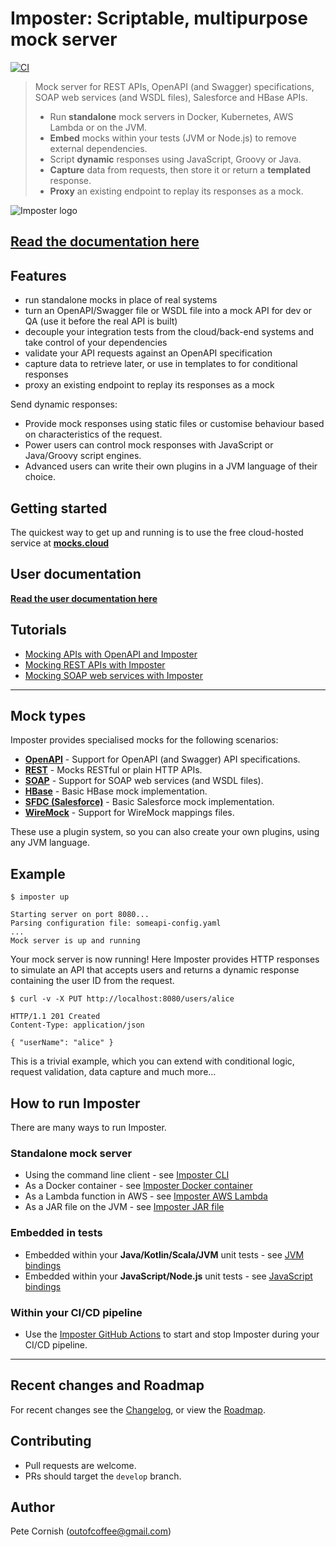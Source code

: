 # Imposter: Scriptable, multipurpose mock server

[![CI](https://github.com/imposter-project/imposter-jvm-engine/actions/workflows/cicd.yaml/badge.svg)](https://github.com/imposter-project/imposter-jvm-engine/actions/workflows/cicd.yaml)

> Mock server for REST APIs, OpenAPI (and Swagger) specifications, SOAP web services (and WSDL files), Salesforce and HBase APIs.
>
> - Run **standalone** mock servers in Docker, Kubernetes, AWS Lambda or on the JVM.
> - **Embed** mocks within your tests (JVM or Node.js) to remove external dependencies.
> - Script **dynamic** responses using JavaScript, Groovy or Java.
> - **Capture** data from requests, then store it or return a **templated** response.
> - **Proxy** an existing endpoint to replay its responses as a mock.

![Imposter logo](./docs/images/composite_logo13_cropped.png)

## [Read the documentation here](https://docs.imposter.sh/)

## Features

- run standalone mocks in place of real systems
- turn an OpenAPI/Swagger file or WSDL file into a mock API for dev or QA (use it before the real API is built)
- decouple your integration tests from the cloud/back-end systems and take control of your dependencies
- validate your API requests against an OpenAPI specification
- capture data to retrieve later, or use in templates to for conditional responses
- proxy an existing endpoint to replay its responses as a mock

Send dynamic responses:

- Provide mock responses using static files or customise behaviour based on characteristics of the request.
- Power users can control mock responses with JavaScript or Java/Groovy script engines.
- Advanced users can write their own plugins in a JVM language of their choice.

## Getting started

The quickest way to get up and running is to use the free cloud-hosted service at **[mocks.cloud](https://www.mocks.cloud)**

## User documentation

**[Read the user documentation here](https://docs.imposter.sh/)**

## Tutorials

- [Mocking APIs with OpenAPI and Imposter](https://medium.com/@outofcoffee/mocking-apis-with-swagger-and-imposter-3694bd1733c0)
- [Mocking REST APIs with Imposter](https://medium.com/@outofcoffee/mocking-apis-with-imposter-53bd908632e5)
- [Mocking SOAP web services with Imposter](https://medium.com/@outofcoffee/mocking-soap-web-services-with-imposter-da8e9666b5b4)

*****

## Mock types

Imposter provides specialised mocks for the following scenarios:

- **[OpenAPI](docs/openapi_plugin.md)** - Support for OpenAPI (and Swagger) API specifications.
- **[REST](docs/rest_plugin.md)** - Mocks RESTful or plain HTTP APIs.
- **[SOAP](docs/soap_plugin.md)** - Support for SOAP web services (and WSDL files).
- **[HBase](docs/hbase_plugin.md)** - Basic HBase mock implementation.
- **[SFDC (Salesforce)](docs/sfdc_plugin.md)** - Basic Salesforce mock implementation.
- **[WireMock](docs/wiremock_plugin.md)** - Support for WireMock mappings files.

These use a plugin system, so you can also create your own plugins, using any JVM language.

## Example

```shell
$ imposter up

Starting server on port 8080...
Parsing configuration file: someapi-config.yaml
...
Mock server is up and running
```

Your mock server is now running! Here Imposter provides HTTP responses to simulate an API that accepts users and returns a dynamic response containing the user ID from the request.

```shell
$ curl -v -X PUT http://localhost:8080/users/alice

HTTP/1.1 201 Created
Content-Type: application/json

{ "userName": "alice" }
```

This is a trivial example, which you can extend with conditional logic, request validation, data capture and much more... 

## How to run Imposter

There are many ways to run Imposter.

### Standalone mock server

- Using the command line client - see [Imposter CLI](./docs/run_imposter_cli.md)
- As a Docker container - see [Imposter Docker container](./docs/run_imposter_docker.md)
- As a Lambda function in AWS - see [Imposter AWS Lambda](./docs/run_imposter_aws_lambda.md)
- As a JAR file on the JVM - see [Imposter JAR file](./docs/run_imposter_jar.md)

### Embedded in tests

- Embedded within your **Java/Kotlin/Scala/JVM** unit tests - see [JVM bindings](./docs/embed_jvm.md)
- Embedded within your **JavaScript/Node.js** unit tests - see [JavaScript bindings](https://github.com/imposter-project/imposter-js)

### Within your CI/CD pipeline

- Use the [Imposter GitHub Actions](./docs/github_actions.md) to start and stop Imposter during your CI/CD pipeline.

---

## Recent changes and Roadmap
  
For recent changes see the [Changelog](CHANGELOG.md), or view the [Roadmap](docs/roadmap.md).

## Contributing

- Pull requests are welcome.
- PRs should target the `develop` branch.

## Author

Pete Cornish (outofcoffee@gmail.com)
